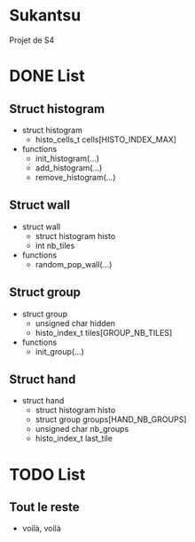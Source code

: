 # Sukantsu
Projet de S4

# DONE List
## Struct histogram
- struct histogram
  - histo_cells_t cells[HISTO_INDEX_MAX]
- functions
  - init_histogram(...)
  - add_histogram(...)
  - remove_histogram(...)
  
## Struct wall
- struct wall
  - struct histogram histo
  - int nb_tiles
- functions
  - random_pop_wall(...)
  
## Struct group
- struct group
  - unsigned char hidden
  - histo_index_t tiles[GROUP_NB_TILES]
- functions
  - init_group(...)
  
## Struct hand
- struct hand
  - struct histogram histo
  - struct group groups[HAND_NB_GROUPS]
  - unsigned char nb_groups
  - histo_index_t last_tile

# TODO List
## Tout le reste
- voilà, voilà
